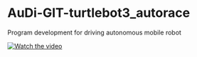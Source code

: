 # AuDi-GIT-turtlebot3_autorace
Program development for driving autonomous mobile robot

[![Watch the video](https://img.youtube.com/vi/jXRDtC2MZK8/0.jpg)](https://www.youtube.com/watch?v=jXRDtC2MZK8)
